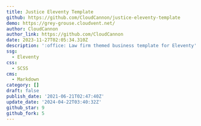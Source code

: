 ```yaml
---
title: Justice Eleventy Template
github: https://github.com/CloudCannon/justice-eleventy-template
demo: https://grey-grouse.cloudvent.net/
author: CloudCannon
author_link: https://github.com/CloudCannon
date: 2023-11-27T02:05:34.310Z
description: ':office: Law firm themed business template for Eleventy'
ssg:
  - Eleventy
css:
  - SCSS
cms:
  - Markdown
category: []
draft: false
publish_date: '2021-06-21T02:47:40Z'
update_date: '2024-04-22T03:40:32Z'
github_star: 9
github_fork: 5
---
```

